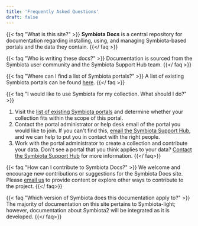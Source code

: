 ```yaml
---
title: 'Frequently Asked Questions'
draft: false
---
```


{{< faq "What is this site?" >}}
**Symbiota Docs** is a central repository for documentation regarding installing, using, and managing Symbiota-based portals and the data they contain.
{{</ faq >}}

{{< faq "Who is writing these docs?" >}}
Documentation is sourced from the Symbiota user community and the Symbiota Support Hub team.
{{</ faq >}}

{{< faq "Where can I find a list of Symbiota portals?" >}}
A list of existing Symbiota portals can be found [here](https://symbiota.org/docs/symbiota-introduction/active-symbiota-projects/).
{{</ faq >}}

{{< faq "I would like to use Symbiota for my collection. What should I do?" >}}
1. Visit the [list of existing Symbiota portals](https://symbiota.org/docs/symbiota-introduction/active-symbiota-projects/) and determine whether your collection fits within the scope of this portal.
2. Contact the portal administrator or help desk email of the portal you would like to join. If you can't find this, [email the Symbiota Support Hub](mailto:symbiota@asu.edu), and we can help to put you in contact with the right people.
3. Work with the portal administrator to create a collection and contribute your data.
Don't see a portal that you think applies to your data? [Contact the Symbiota Support Hub](mailto:symbiota@asu.edu) for more information.
{{</ faq>}}

{{< faq "How can I contribute to Symbiota Docs?" >}}
We welcome and encourage new contributions or suggestions for the Symbiota Docs site. Please [email us](mailto:symbiota@asu.edu) to provide content or explore other ways to contribute to the project.
{{</ faq>}}

{{< faq "Which version of Symbiota does this documentation apply to?" >}}
The majority of documentation on this site pertains to Symbiota-light; however, documentation about Symbiota2 will be integrated as it is developed.
{{</ faq>}}
